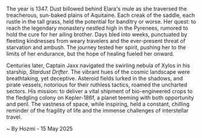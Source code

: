 
The year is 1347.  Dust billowed behind Elara's mule as she traversed the treacherous, sun-baked plains of Aquitaine.  Each creak of the saddle, each rustle in the tall grass, held the potential for banditry or worse.  Her quest: to reach the legendary monastery nestled high in the Pyrenees, rumored to hold the cure for her ailing brother.  Days bled into weeks, punctuated by fleeting kindnesses from weary travelers and the ever-present threat of starvation and ambush. The journey tested her spirit, pushing her to the limits of her endurance, but the hope of healing fueled her onward.


Centuries later, Captain Jaxx navigated the swirling nebula of Xylos in his starship, *Stardust Drifter*.  The vibrant hues of the cosmic landscape were breathtaking, yet deceptive.  Asteroid fields lurked in the shadows, and pirate vessels, notorious for their ruthless tactics, roamed the uncharted sectors. His mission: to deliver a vital shipment of bio-engineered crops to the fledgling colony on Kepler-186f, a planet teeming with both opportunity and peril.  The vastness of space, while inspiring, held a constant, chilling reminder of the fragility of life and the immense challenges of interstellar travel.

~ By Hozmi - 15 May 2025
